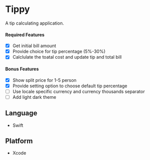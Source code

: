 # Tippy
A tip calculating application.

#### Required Features
- [x] Get initial bill amount 
- [x] Provide choice for tip percentage (5%-30%)  
- [x] Calclulate the toatal cost and update tip and total bill

#### Bonus Features
- [x] Show split price for 1-5 person 
- [x] Provide setting option to choose default tip percentage
- [ ] Use locale specific currency and currency thousands separator 
- [ ] Add light dark theme

## Language
- Swift

## Platform
- Xcode
